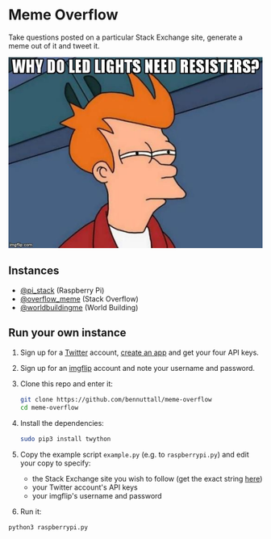 # Meme Overflow

Take questions posted on a particular Stack Exchange site, generate a meme out
of it and tweet it.

![](fry.jpg)

## Instances

- [@pi_stack](https://twitter.com/pi_stack) (Raspberry Pi)
- [@overflow_meme](https://twitter.com/overflow_meme) (Stack Overflow)
- [@worldbuildingme](https://twitter.com/worldbuildingme) (World Building)

## Run your own instance

1. Sign up for a [Twitter](https://twitter.com/) account, [create an
app](https://developer.twitter.com/en/apps) and get your four API keys.

1. Sign up for an [imgflip](https://imgflip.com/) account and note your username
and password.

1. Clone this repo and enter it:

    ```bash
    git clone https://github.com/bennuttall/meme-overflow
    cd meme-overflow
    ```

1. Install the dependencies:

    ```bash
    sudo pip3 install twython
    ```

1. Copy the example script `example.py` (e.g. to `raspberrypi.py`) and edit your
copy to specify:

    - the Stack Exchange site you wish to follow (get the exact string
    [here](https://api.stackexchange.com/docs/questions))
    - your Twitter account's API keys
    - your imgflip's username and password

1. Run it:

```bash
python3 raspberrypi.py
```
